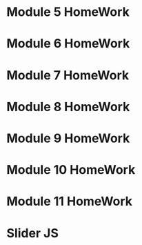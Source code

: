 # Module 5 HomeWork
# Module 6 HomeWork
# Module 7 HomeWork
# Module 8 HomeWork
# Module 9 HomeWork
# Module 10 HomeWork
# Module 11 HomeWork

# Slider JS
